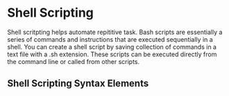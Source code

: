 # Shell Scripting

Shell scritpting helps automate repititive task. Bash scripts are essentially a series of commands and instructions that are executed sequentially in a shell. You can create a shell script by saving collection of commands in a text file with a .sh extension. These scripts can be executed directly from the command line or called from other scripts. 

## Shell Scripting Syntax Elements 